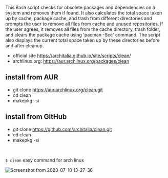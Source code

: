 This Bash script checks for obsolete packages and dependencies on a system and removes them if found. It also calculates the total space taken up by cache, package cache, and trash from different directories and prompts the user to remove all files from cache and unused repositories. If the user agrees, it removes all files from the cache directory, trash folder, and clears the package cache using 'pacman -Scc' command. The script also displays the current total space taken up by these directories before and after cleanup.

- official site https://architalia.github.io/site/scripts/clean/
- archlinux.org: https://aur.archlinux.org/packages/clean

## install from AUR
* git clone https://aur.archlinux.org/clean.git
* cd clean
* makepkg -si

## install from GitHub
* git clone https://github.com/architalia/clean.git
* cd clean
* makepkg -si

<br>

`$ clean` easy command for arch linux


![Screenshot from 2023-07-10 13-27-36](https://github.com/ArchItalia/site/assets/117321045/251a5cbe-4ae3-4daa-88ac-f445af312d43)
